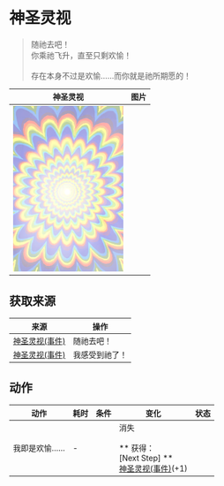 # 神圣灵视  
> 随祂去吧！<br>你乘祂飞升，直至只剩欢愉！<br><br>存在本身不过是欢愉……而你就是祂所期愿的！  
  
  神圣灵视  |   图片   
 ----  |  ----:   
   |  <img decoding="async" src="Sprite/God.png" href="a.md" style="max-width:300px;max-height:300px;">   
  
## 获取来源  
来源  |  操作  
----  |  ----  
[神圣灵视(事件)](Event_GodExperience1b.md)  |  随祂去吧！  
[神圣灵视(事件)](Event_HuntedExperience1b.md)  |  我感受到祂了！  
## 动作  
动作  |  耗时  |  条件  |  变化  |  状态  
----  |  ----  |  ----  |  ----  |  ----  
我即是欢愉……<br>  |  -  |    |  消失<br><br>** 获得： **<br>** [Next Step] **<br>  [神圣灵视(事件)](Event_GodExperience1d.md)(+1)<br>  |    
